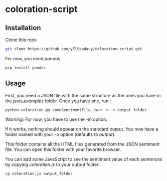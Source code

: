 # coloration-script

## Installation

Clone this repo
```bash
git clone https://github.com/yElSaadany/coloration-script.git
```

For now, you need *pandas*
```bash
pip install pandas
```

## Usage

First, you need a JSON file with the same structure as the ones you have
in the *json_examples* folder. Once you have one, run :
```bash
python coloration.py someSentimentFile.json -m -o output_folder
```
*Warning*: For now, you have to use the -m option.

If it works, nothing should appear on the standard output.
You now have a folder named with your -o option (defaults to *output*).

This folder contains all the HTML files generated from the JSON sentiment file.
You can open this folder with your favorite browser.

You can add some JavaScript to see the sentiment value of each sentences by
copying *coloration.js* to your output folder:
```bash
cp coloration.js output_folder
```